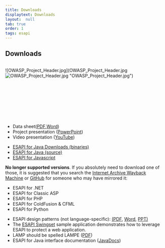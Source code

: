 ```yaml
---
title: Downloads
displaytext: Downloads
layout:  null
tab: true
order: 1
tags: esapi
---
```


## Downloads


<div style="width:100%;height:160px;border:0,margin:0;overflow: hidden;">
<div style="width:100%;height:160px;border:0,margin:0;overflow: hidden;">


![OWASP_Project_Header.jpg](OWASP_Project_Header.jpg
![OWASP_Project_Header.jpg](OWASP_Project_Header.jpg
"OWASP_Project_Header.jpg")
"OWASP_Project_Header.jpg")


</div>
</div>


<table>
<table>
<tbody>
<tbody>
<tr class="odd">
<tr class="odd">
<ul>
<li>Data sheet(<a href="http://www.owasp.org/images/8/81/Esapi-datasheet.pdf">PDF</a>,<a href="http://www.owasp.org/images/3/32/Esapi-datasheet.doc">Word</a>)</li>
<li>Project presentation (<a href="http://owasp-esapi-java.googlecode.com/files/OWASP%20ESAPI.ppt">PowerPoint</a>)</li>
<li>Video presentation (<a href="http://www.youtube.com/watch?v=QAPD1jPn04g">YouTube</a>)</li>
</ul></td>
<ul>
<li><a href="https://search.maven.org/#search%7Cga%7C1%7Cesapi">ESAPI for Java Downloads (binaries)</a></li>
<li><a href="https://github.com/ESAPI/esapi-java-legacy">ESAPI for Java (source)</a><br />
</li>
<li><a href="https://github.com/ESAPI/owasp-esapi-js">ESAPI for Javascript</a><br />
</li>
</ul>
<p><strong>No longer supported versions</strong>. If you absolutely need to download one of those, it is suggested that you search the <a href="https://archive.org/">Internet Archive Wayback Machine</a> or <a href="https://github.com/">GitHub</a> for someone who may have mirrored it:</p>
<ul>
<li>ESAPI for .NET</li>
<li>ESAPI for Classic ASP</li>
<li>ESAPI for PHP</li>
<li>ESAPI for ColdFusion &amp; CFML</li>
<li>ESAPI for Python</li>
</ul></td>
<ul>
<li>ESAPI design patterns (not language-specific): <a href="http://www.owasp.org/images/8/82/Esapi-design-patterns.pdf">(PDF</a>, <a href="http://www.owasp.org/index.php/File:Esapi-design-patterns.doc">Word</a>, <a href="http://www.owasp.org/images/8/87/Esapi-design-patterns.ppt">PPT)</a></li>
<li>The <a href="ESAPI_Swingset" title="wikilink">ESAPI Swingset</a> sample application demonstrates how to leverage ESAPI to protect a web application.</li>
<li>LAMP should be spelled LAMPE (<a href="http://www.owasp.org/images/a/ac/LAMP_Should_be_Spelled_LAMPE.pdf">PDF</a>)</li>
<li>ESAPI for Java interface documentation (<a href="http://www.javadoc.io/doc/org.owasp.esapi/esapi/2.2.0.0">JavaDocs</a>)</li>
</ul></td>
</tr>
</tbody>
</table>
